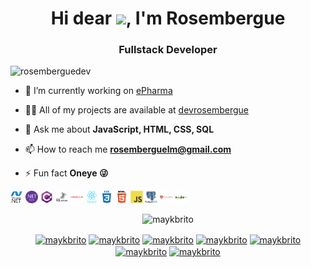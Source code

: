 <h1 align="center">Hi dear <img src="https://raw.githubusercontent.com/kaueMarques/kaueMarques/master/hi.gif" width="30px">, I'm Rosembergue</h1>
<h3 align="center">Fullstack Developer</h3>
<p align="left"> <img src="https://komarev.com/ghpvc/?username=maykbrito" alt="rosemberguedev" /> </p>

- 🔭 I’m currently working on [ePharma](https://github.com/devrosembergue)

- 👨‍💻 All of my projects are available at [devrosembergue](https://github.com/devrosembergue)

- 💬 Ask me about **JavaScript, HTML, CSS, SQL**

- 📫 How to reach me **rosemberguelm@gmail.com**

- ⚡ Fun fact **Oneye 😜**

<p align="left">
<img src="https://github.com/devicons/devicon/blob/master/icons/dot-net/dot-net-original-wordmark.svg" alt="react" width="20" height="20"/>
<img src="https://github.com/devicons/devicon/blob/master/icons/dotnetcore/dotnetcore-original.svg" alt="react" width="20" height="20"/>
<img src="https://github.com/devicons/devicon/blob/master/icons/csharp/csharp-original.svg" alt="react" width="20" height="20"/>
<img src="https://github.com/devicons/devicon/blob/master/icons/microsoftsqlserver/microsoftsqlserver-plain-wordmark.svg" alt="react" width="20" height="20"/>
<img src="https://github.com/devicons/devicon/blob/master/icons/oracle/oracle-original.svg" alt="react" width="20" height="20"/>
<img src="https://raw.githubusercontent.com/devicons/devicon/master/icons/react/react-original-wordmark.svg" alt="react" width="20" height="20"/>
<img src="https://raw.githubusercontent.com/devicons/devicon/master/icons/css3/css3-plain-wordmark.svg" alt="css3"  width="20" height="20"/>
<img src="https://raw.githubusercontent.com/devicons/devicon/master/icons/html5/html5-original-wordmark.svg" alt="html5"  width="20" height="20"/>
<img src="https://raw.githubusercontent.com/devicons/devicon/master/icons/javascript/javascript-original.svg" alt="javascript" width="20" height="20"/>
<img src="https://raw.githubusercontent.com/devicons/devicon/master/icons/postgresql/postgresql-original-wordmark.svg" alt="postgresql" width="20" height="20"/>
<img src="https://github.com/devicons/devicon/blob/master/icons/angularjs/angularjs-plain-wordmark.svg" alt="postgresql" width="20" height="20"/>
<img src="https://raw.githubusercontent.com/devicons/devicon/master/icons/nodejs/nodejs-original-wordmark.svg" alt="nodejs" width="20" height="20"/></p><p align="center">
<img src="https://github-readme-stats.vercel.app/api?username=maykbrito&show_icons=true" alt="maykbrito"/> 
</p>

<p align="center">
<a href="https://codepen.io/maykbrito" target="blank"><img align="center" src="https://cdn.jsdelivr.net/npm/simple-icons@3.0.1/icons/codepen.svg" alt="maykbrito" height="20" width="20" /></a>
<a href="https://twitter.com/maykbrito" target="blank"><img align="center" src="https://cdn.jsdelivr.net/npm/simple-icons@3.0.1/icons/twitter.svg" alt="maykbrito" height="20" width="20" /></a>
<a href="https://linkedin.com/in/maykbrito" target="blank"><img align="center" src="https://cdn.jsdelivr.net/npm/simple-icons@3.0.1/icons/linkedin.svg" alt="maykbrito" height="20" width="20" /></a>
<a href="https://stackoverflow.com/maykbrito" target="blank"><img align="center" src="https://cdn.jsdelivr.net/npm/simple-icons@3.0.1/icons/stackoverflow.svg" alt="maykbrito" height="20" width="20" /></a>
<a href="https://codesandbox.com/maykbrito" target="blank"><img align="center" src="https://cdn.jsdelivr.net/npm/simple-icons@3.0.1/icons/codesandbox.svg" alt="maykbrito" height="20" width="20" /></a>
<a href="https://fb.com/maykbrito" target="blank"><img align="center" src="https://cdn.jsdelivr.net/npm/simple-icons@3.0.1/icons/facebook.svg" alt="maykbrito" height="20" width="20" /></a>
<a href="https://instagram.com/maykbrito" target="blank"><img align="center" src="https://cdn.jsdelivr.net/npm/simple-icons@3.0.1/icons/instagram.svg" alt="maykbrito" height="20" width="20" /></a>
</p>

<!--
- 👋 Hi, I’m @devrosembergue
- 👀 I’m interested in ...
- 🌱 I’m currently learning ...
- 💞️ I’m looking to collaborate on ...
- 📫 How to reach me ...

<!---
devrosembergue/devrosembergue is a ✨ special ✨ repository because its `README.md` (this file) appears on your GitHub profile.
You can click the Preview link to take a look at your changes.
--->
